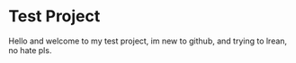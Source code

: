 # Test Project
Hello and welcome to my test project, im new to github, and trying to lrean, no hate pls.
